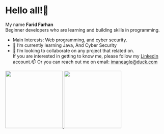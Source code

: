 # Hello all!👋
My name **Farid Farhan**<br> Beginner developers who are learning and building skills in programming. 
- Main Interests: Web programming, and cyber security. 
- 🌱 I’m currently learning Java, And Cyber Security
- 👯 I’m looking to collaborate on any project that related on.<br>If you are interested in getting to know me, please follow my [Linkedin](https://www.linkedin.com/in/faridfarhan/) account.📫 Or you can reach out me on email: imaneagle@duck.com
<p align="left">
<a href="https://github.com/itsfaridfarhan">
  <img height="180em" src="https://github-readme-stats-eight-theta.vercel.app/api?username=itsfaridfarhan&show_icons=true&theme=algolia&include_all_commits=true&count_private=true"/>
  <img height="180em" src="https://github-readme-stats-eight-theta.vercel.app/api/top-langs/?username=itsfaridfarhan&layout=compact&theme=algolia"/>
</a>
</p>
